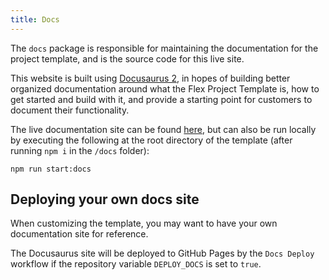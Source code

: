 ```yaml
---
title: Docs
---
```


The `docs` package is responsible for maintaining the documentation for the project template, and is the source code for this live site.

This website is built using [Docusaurus 2](https://docusaurus.io/), in hopes of building better organized documentation around what the Flex Project Template is, how to get started and build with it, and provide a starting point for customers to document their functionality.

The live documentation site can be found [here](https://twilio-professional-services.github.io/flex-project-template/), but can also be run locally by executing the following at the root directory of the template (after running `npm i` in the `/docs` folder):

```
npm run start:docs
```

## Deploying your own docs site

When customizing the template, you may want to have your own documentation site for reference.

The Docusaurus site will be deployed to GitHub Pages by the `Docs Deploy` workflow if the repository variable `DEPLOY_DOCS` is set to `true`.